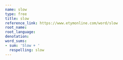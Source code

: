 ```yaml
---
name: slow
type: free
title: slow
reference_link: https://www.etymonline.com/word/slow
root_name: 
root_language: 
denotation: 
word_sums:
- sum: 'Slow + '
  respelling: slow
---
```

